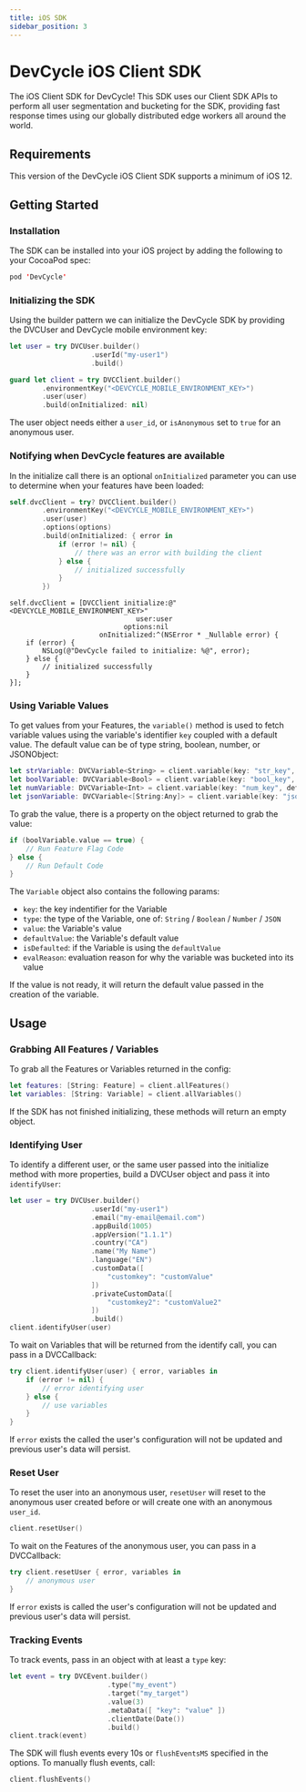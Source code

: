 ```yaml
---
title: iOS SDK
sidebar_position: 3
---
```


# DevCycle iOS Client SDK

The iOS Client SDK for DevCycle! This SDK uses our Client SDK APIs to perform all user segmentation
and bucketing for the SDK, providing fast response times using our globally distributed edge workers
all around the world.

## Requirements

This version of the DevCycle iOS Client SDK supports a minimum of iOS 12.

## Getting Started

### Installation

The SDK can be installed into your iOS project by adding the following to your CocoaPod spec:

```swift
pod 'DevCycle'
```

### Initializing the SDK

Using the builder pattern we can initialize the DevCycle SDK by providing the DVCUser and DevCycle mobile environment key:

```swift
let user = try DVCUser.builder()
                    .userId("my-user1")
                    .build()

guard let client = try DVCClient.builder()
        .environmentKey("<DEVCYCLE_MOBILE_ENVIRONMENT_KEY>")
        .user(user)
        .build(onInitialized: nil)
```

The user object needs either a `user_id`, or `isAnonymous` set to `true` for an anonymous user.

### Notifying when DevCycle features are available

In the initialize call there is an optional `onInitialized` parameter you can use to determine when your features have been loaded:

```swift
self.dvcClient = try? DVCClient.builder()
        .environmentKey("<DEVCYCLE_MOBILE_ENVIRONMENT_KEY>")
        .user(user)
        .options(options)
        .build(onInitialized: { error in
            if (error != nil) {
                // there was an error with building the client
            } else {
                // initialized successfully
            }
        })
```

```objc
self.dvcClient = [DVCClient initialize:@"<DEVCYCLE_MOBILE_ENVIRONMENT_KEY>"
                               user:user
                            options:nil
                      onInitialized:^(NSError * _Nullable error) {
    if (error) {
        NSLog(@"DevCycle failed to initialize: %@", error);
    } else {
        // initialized successfully
    }
}];
```

### Using Variable Values

To get values from your Features, the `variable()` method is used to fetch variable values using
the variable's identifier `key` coupled with a default value. The default value can be of type
string, boolean, number, or JSONObject:

```swift
let strVariable: DVCVariable<String> = client.variable(key: "str_key", defaultValue: "default")
let boolVariable: DVCVariable<Bool> = client.variable(key: "bool_key", defaultValue: false)
let numVariable: DVCVariable<Int> = client.variable(key: "num_key", defaultValue: 4)
let jsonVariable: DVCVariable<[String:Any]> = client.variable(key: "json_key", defaultValue: [:])
```

To grab the value, there is a property on the object returned to grab the value:

```swift
if (boolVariable.value == true) {
    // Run Feature Flag Code
} else {
    // Run Default Code
}
```

The `Variable` object also contains the following params:
- `key`: the key indentifier for the Variable
- `type`: the type of the Variable, one of: `String` / `Boolean` / `Number` / `JSON`
- `value`: the Variable's value
- `defaultValue`: the Variable's default value
- `isDefaulted`: if the Variable is using the `defaultValue`
- `evalReason`: evaluation reason for why the variable was bucketed into its value

If the value is not ready, it will return the default value passed in the creation of the variable.

## Usage

### Grabbing All Features / Variables

To grab all the Features or Variables returned in the config:

```swift
let features: [String: Feature] = client.allFeatures()
let variables: [String: Variable] = client.allVariables()
```

If the SDK has not finished initializing, these methods will return an empty object.

### Identifying User

To identify a different user, or the same user passed into the initialize method with more properties,
build a DVCUser object and pass it into `identifyUser`:

```swift
let user = try DVCUser.builder()
                    .userId("my-user1")
                    .email("my-email@email.com")
                    .appBuild(1005)
                    .appVersion("1.1.1")
                    .country("CA")
                    .name("My Name")
                    .language("EN")
                    .customData([
                        "customkey": "customValue"
                    ])
                    .privateCustomData([
                        "customkey2": "customValue2"
                    ])
                    .build()
client.identifyUser(user)
```

To wait on Variables that will be returned from the identify call, you can pass in a DVCCallback:

```swift
try client.identifyUser(user) { error, variables in
    if (error != nil) {
        // error identifying user
    } else {
        // use variables 
    }
}
```

If `error` exists the called the user's configuration will not be updated and previous user's data will persist.

### Reset User

To reset the user into an anonymous user, `resetUser` will reset to the anonymous user created before
or will create one with an anonymous `user_id`.

```swift
client.resetUser()
```

To wait on the Features of the anonymous user, you can pass in a DVCCallback:

```swift
try client.resetUser { error, variables in
    // anonymous user
}
```

If `error` exists is called the user's configuration will not be updated and previous user's data will persist.

### Tracking Events

To track events, pass in an object with at least a `type` key:

```swift
let event = try DVCEvent.builder()
                        .type("my_event")
                        .target("my_target")
                        .value(3)
                        .metaData([ "key": "value" ])
                        .clientDate(Date())
                        .build()
client.track(event)
```

The SDK will flush events every 10s or `flushEventsMS` specified in the options. To manually flush events, call:

```swift
client.flushEvents()
```
